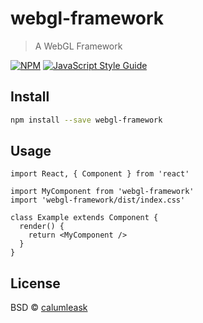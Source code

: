 # webgl-framework

> A WebGL Framework

[![NPM](https://img.shields.io/npm/v/webgl-framework.svg)](https://www.npmjs.com/package/webgl-framework) [![JavaScript Style Guide](https://img.shields.io/badge/code_style-standard-brightgreen.svg)](https://standardjs.com)

## Install

```bash
npm install --save webgl-framework
```

## Usage

```tsx
import React, { Component } from 'react'

import MyComponent from 'webgl-framework'
import 'webgl-framework/dist/index.css'

class Example extends Component {
  render() {
    return <MyComponent />
  }
}
```

## License

BSD © [calumleask](https://github.com/calumleask)

